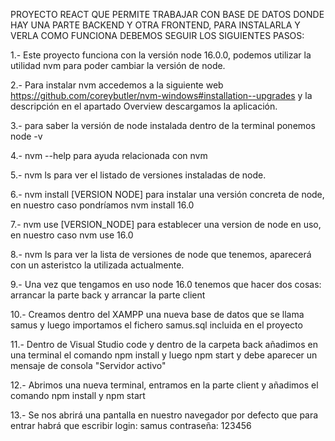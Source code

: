 PROYECTO REACT QUE PERMITE TRABAJAR CON BASE DE DATOS DONDE HAY UNA PARTE BACKEND Y OTRA FRONTEND, PARA INSTALARLA Y VERLA COMO FUNCIONA DEBEMOS SEGUIR LOS SIGUIENTES PASOS:


1.- Este proyecto funciona con la versión node 16.0.0, podemos utilizar la utilidad nvm para poder cambiar la versión de node.

2.- Para instalar nvm accedemos a la siguiente web https://github.com/coreybutler/nvm-windows#installation--upgrades y la descripción en el apartado Overview descargamos la aplicación.

3.- para saber la versión de node instalada dentro de la terminal ponemos node -v

4.- nvm --help para ayuda relacionada con nvm

5.- nvm ls para ver el listado de versiones instaladas de node.

6.- nvm install [VERSION NODE] para instalar una versión concreta de node, en nuestro caso pondríamos nvm install 16.0

7.- nvm use [VERSION_NODE] para establecer una version de node en uso, en nuestro caso nvm use 16.0

8.- nvm ls para ver la lista de versiones de node que tenemos, aparecerá con un asteristco la utilizada actualmente.

9.- Una vez que tengamos en uso node 16.0 tenemos que hacer dos cosas: arrancar la parte back y arrancar la parte client


10.- Creamos dentro del XAMPP una nueva base de datos que se llama samus y luego importamos el fichero samus.sql incluida en el proyecto

11.- Dentro de Visual Studio code y dentro de la carpeta back añadimos en una terminal el comando npm install y luego npm start y debe aparecer un mensaje de consola "Servidor activo"

12.- Abrimos una nueva terminal, entramos en la parte client y añadimos el comando npm install y npm start

13.- Se nos abrirá una pantalla en nuestro navegador por defecto que para entrar habrá que escribir login: samus contraseña: 123456





